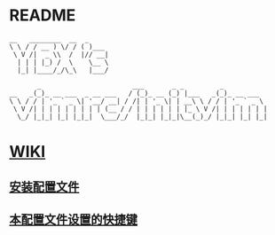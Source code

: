 # README
```
__   ________  __  _
\ \ / / __ ) \/ / ( )___
 \ V /|  _ \\  /  |// __|
  | | | |_) /  \    \__ \
  |_| |____/_/\_\   |___/

       _                       ___       _ _         _
__   _(_)_ __ ___  _ __ ___   / (_)_ __ (_) |___   _(_)_ __ ___
\ \ / / | '_ ` _ \| '__/ __| / /| | '_ \| | __\ \ / / | '_ ` _ \
 \ V /| | | | | | | | | (__ / / | | | | | | |_ \ V /| | | | | | |
  \_/ |_|_| |_| |_|_|  \___/_/  |_|_| |_|_|\__(_)_/ |_|_| |_| |_|
```

# [WIKI](https://github.com/IammyselfYBX/.vim/wiki)
## [安装配置文件](https://github.com/IammyselfYBX/.vim/wiki/%E5%AE%89%E8%A3%85)
## [本配置文件设置的快捷键](https://github.com/IammyselfYBX/.vim/wiki/%E5%BF%AB%E6%8D%B7%E9%94%AE)


